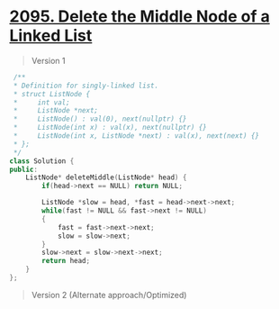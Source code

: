# [2095. Delete the Middle Node of a Linked List](https://leetcode.com/problems/delete-the-middle-node-of-a-linked-list/)
> Version 1
```c++
 /**
 * Definition for singly-linked list.
 * struct ListNode {
 *     int val;
 *     ListNode *next;
 *     ListNode() : val(0), next(nullptr) {}
 *     ListNode(int x) : val(x), next(nullptr) {}
 *     ListNode(int x, ListNode *next) : val(x), next(next) {}
 * };
 */
class Solution {
public:
    ListNode* deleteMiddle(ListNode* head) {
        if(head->next == NULL) return NULL;

        ListNode *slow = head, *fast = head->next->next;
        while(fast != NULL && fast->next != NULL)
        {
            fast = fast->next->next;
            slow = slow->next;
        }
        slow->next = slow->next->next;
        return head;
    }
};
```

> Version 2 (Alternate approach/Optimized)